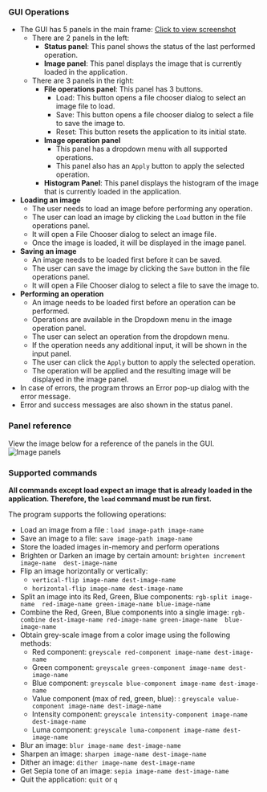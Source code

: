 ### GUI Operations
- The GUI has 5 panels in the main frame: [Click to view screenshot](res/panel_reference.png)
  - There are 2 panels in the left:
    - **Status panel**: This panel shows the status of the last performed operation.
    - **Image panel**: This panel displays the image that is currently loaded in the application.
  - There are 3 panels in the right:
    - **File operations panel**: This panel has 3 buttons.
      - Load: This button opens a file chooser dialog to select an image file to load.
      - Save: This button opens a file chooser dialog to select a file to save the image to.
      - Reset: This button resets the application to its initial state.
    - **Image operation panel**
      - This panel has a dropdown menu with all supported operations.
      - This panel also has an `Apply` button to apply the selected operation.
    - **Histogram Panel**: This panel displays the histogram of the image that is currently loaded in the application.
- **Loading an image**
  - The user needs to load an image before performing any operation.
  - The user can load an image by clicking the `Load` button in the file operations panel.
  - It will open a File Chooser dialog to select an image file.
  - Once the image is loaded, it will be displayed in the image panel.
- **Saving an image**
  - An image needs to be loaded first before it can be saved.
  - The user can save the image by clicking the `Save` button in the file operations panel.
  - It will open a File Chooser dialog to select a file to save the image to.
- **Performing an operation**
  - An image needs to be loaded first before an operation can be performed.
  - Operations are available in the Dropdown menu in the image operation panel.
  - The user can select an operation from the dropdown menu.
  - If the operation needs any additional input, it will be shown in the input panel.
  - The user can click the `Apply` button to apply the selected operation.
  - The operation will be applied and the resulting image will be displayed in the image panel.
- In case of errors, the program throws an Error pop-up dialog with the error message.
- Error and success messages are also shown in the status panel.

### Panel reference
View the image below for a reference of the panels in the GUI.
![Image panels](res/panel_reference.png)

### Supported commands
**All commands except load expect an image that is already loaded in the application.
Therefore, the `load` command must be run first.**

The program supports the following operations:
- Load an image from a file : `load image-path image-name`
- Save an image to a file: `save image-path image-name`
- Store the loaded images in-memory and perform operations
- Brighten or Darken an image by certain amount: `brighten increment image-name  dest-image-name`
- Flip an image horizontally or vertically:
  - `vertical-flip image-name dest-image-name`
  - `horizontal-flip image-name dest-image-name`
- Split an image into its Red, Green, Blue components: `rgb-split image-name  red-image-name green-image-name blue-image-name`
- Combine the Red, Green, Blue components into a single image: `rgb-combine dest-image-name red-image-name green-image-name  blue-image-name`
- Obtain grey-scale image from a color image using the following methods:
  - Red component: `greyscale red-component image-name dest-image-name`
  - Green component: `greyscale green-component image-name dest-image-name`
  - Blue component: `greyscale blue-component image-name dest-image-name`
  - Value component (max of red, green, blue): : `greyscale value-component image-name dest-image-name`
  - Intensity component: `greyscale intensity-component image-name dest-image-name`
  - Luma component: `greyscale luma-component image-name dest-image-name`
- Blur an image: `blur image-name dest-image-name`
- Sharpen an image: `sharpen image-name dest-image-name`
- Dither an image: `dither image-name dest-image-name`
- Get Sepia tone of an image: `sepia image-name dest-image-name`
- Quit the application: `quit` or `q`

